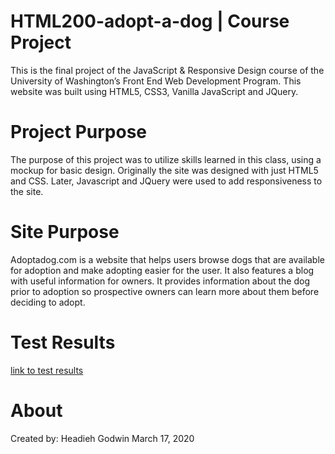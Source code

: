 # HTML200-adopt-a-dog | Course Project

 This is the final project of the JavaScript & Responsive Design course of the University of Washington’s
 Front End Web Development Program. This website was built using HTML5, CSS3, Vanilla JavaScript and JQuery.  

 # Project Purpose

 The purpose of this project was to utilize skills learned in this class, using a mockup for basic design.
 Originally the site was designed with just HTML5 and CSS. Later, Javascript and JQuery were used to add responsiveness to the site. 

 # Site Purpose

 Adoptadog.com is a website that helps users browse dogs that are available for adoption and make adopting easier for the user. It also features a blog with useful information
 for owners. It provides information about the dog prior to adoption so prospective owners can learn more about them before deciding to adopt.

 # Test Results

 [link to test results](https://github.com/Headieh/html200-adopt-a-dog/blob/master/documents/testing.txt)

 # About

Created by: Headieh Godwin
March 17, 2020